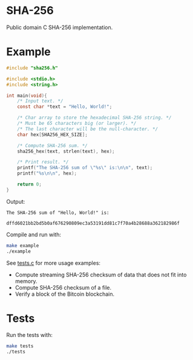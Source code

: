 # SHA-256
Public domain C SHA-256 implementation.

# Example

```c
#include "sha256.h"

#include <stdio.h>
#include <string.h>

int main(void){
    /* Input text. */
    const char *text = "Hello, World!";

    /* Char array to store the hexadecimal SHA-256 string. */
    /* Must be 65 characters big (or larger). */
    /* The last character will be the null-character. */
    char hex[SHA256_HEX_SIZE];

    /* Compute SHA-256 sum. */
    sha256_hex(text, strlen(text), hex);

    /* Print result. */
    printf("The SHA-256 sum of \"%s\" is:\n\n", text);
    printf("%s\n\n", hex);

    return 0;
}
```

Output:

```
The SHA-256 sum of "Hello, World!" is:

dffd6021bb2bd5b0af676290809ec3a53191dd81c7f70a4b28688a362182986f

```

Compile and run with:

```bash
make example
./example
```

See [tests.c](https://github.com/983/SHA-256/blob/main/tests.c) for more usage examples:

- Compute streaming SHA-256 checksum of data that does not fit into memory.
- Compute SHA-256 checksum of a file.
- Verify a block of the Bitcoin blockchain.

# Tests

Run the tests with:

```bash
make tests
./tests
```
